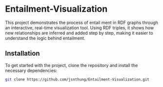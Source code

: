 # Entailment-Visualization
This project demonstrates the process of entail ment in RDF graphs through an interactive, real-time visualization tool. Using RDF triples, it shows how new relationships are inferred and added step by step, making it easier to understand the logic behind entailment.


## Installation
To get started with the project, clone the repository and install the necessary dependencies:
```bash
git clone https://github.com/jsnthung/Entailment-Visualization.git